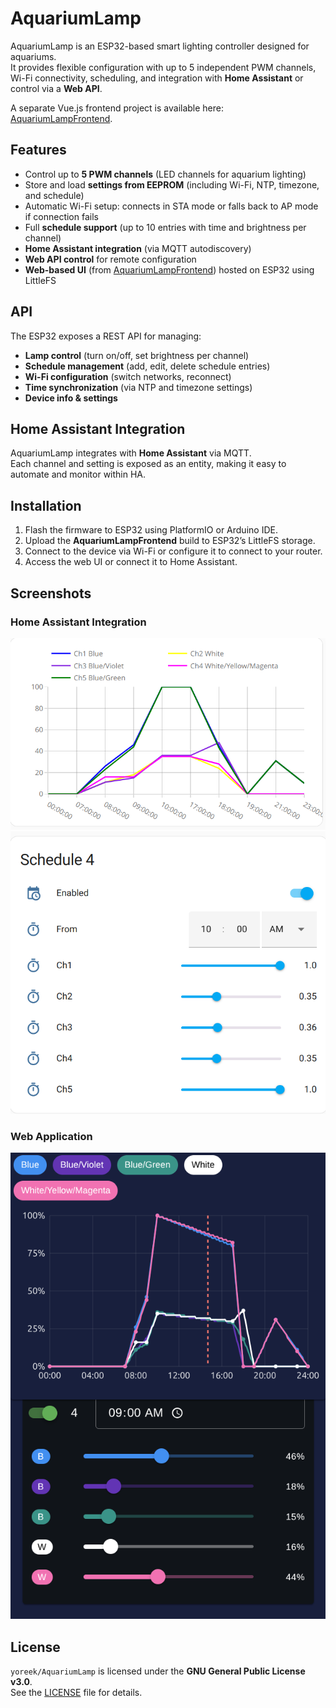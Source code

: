 # AquariumLamp

AquariumLamp is an ESP32-based smart lighting controller designed for aquariums.  
It provides flexible configuration with up to 5 independent PWM channels, Wi-Fi connectivity, scheduling, and integration with **Home Assistant** or control via a **Web API**.

A separate Vue.js frontend project is available here: [AquariumLampFrontend](https://github.com/yoreek/AquariumLampFrontend).

## Features

- Control up to **5 PWM channels** (LED channels for aquarium lighting)
- Store and load **settings from EEPROM** (including Wi-Fi, NTP, timezone, and schedule)
- Automatic Wi-Fi setup: connects in STA mode or falls back to AP mode if connection fails
- Full **schedule support** (up to 10 entries with time and brightness per channel)
- **Home Assistant integration** (via MQTT autodiscovery)
- **Web API control** for remote configuration
- **Web-based UI** (from [AquariumLampFrontend](https://github.com/yoreek/AquariumLampFrontend)) hosted on ESP32 using LittleFS

## API

The ESP32 exposes a REST API for managing:

- **Lamp control** (turn on/off, set brightness per channel)
- **Schedule management** (add, edit, delete schedule entries)
- **Wi-Fi configuration** (switch networks, reconnect)
- **Time synchronization** (via NTP and timezone settings)
- **Device info & settings**

## Home Assistant Integration

AquariumLamp integrates with **Home Assistant** via MQTT.  
Each channel and setting is exposed as an entity, making it easy to automate and monitor within HA.

## Installation

1. Flash the firmware to ESP32 using PlatformIO or Arduino IDE.
2. Upload the **AquariumLampFrontend** build to ESP32’s LittleFS storage.
3. Connect to the device via Wi-Fi or configure it to connect to your router.
4. Access the web UI or connect it to Home Assistant.

## Screenshots

### Home Assistant Integration
![LampChart.png](extras/images/LampChart.png)
![LampSchedule.png](extras/images/LampSchedule.png)

### Web Application
![Web App Example](extras/images/web.png)

## License

`yoreek/AquariumLamp` is licensed under the **GNU General Public License v3.0**.  
See the [LICENSE](LICENSE) file for details.